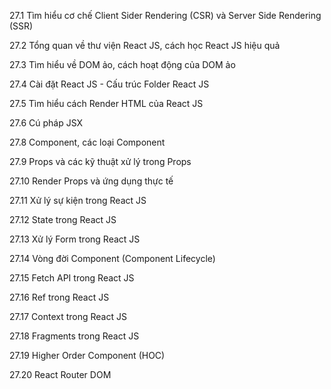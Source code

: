 27.1 Tìm hiểu cơ chế Client Sider Rendering (CSR) và Server Side Rendering (SSR)

27.2 Tổng quan về thư viện React JS, cách học React JS hiệu quả

27.3 Tìm hiểu về DOM ảo, cách hoạt động của DOM ảo

27.4 Cài đặt React JS - Cấu trúc Folder React JS

27.5 Tìm hiểu cách Render HTML của React JS

27.6 Cú pháp JSX

27.8 Component, các loại Component

27.9 Props và các kỹ thuật xử lý trong Props

27.10 Render Props và ứng dụng thực tế

27.11 Xử lý sự kiện trong React JS

27.12 State trong React JS

27.13 Xử lý Form trong React JS

27.14 Vòng đời Component (Component Lifecycle)

27.15 Fetch API trong React JS

27.16 Ref trong React JS

27.17 Context trong React JS

27.18 Fragments trong React JS

27.19 Higher Order Component (HOC)

27.20 React Router DOM
